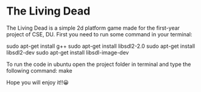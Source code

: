 # The Living Dead

The Living Dead is a simple 2d platform game made for the first-year project of CSE, DU.
First you need to run some command in your terminal:

sudo apt-get install g++
sudo apt-get install libsdl2-2.0
sudo apt-get install libsdl2-dev
sudo apt-get install libsdl-image-dev


To run the code in ubuntu open the project folder in terminal and type the following command:
make


Hope you will enjoy it!!😀️

